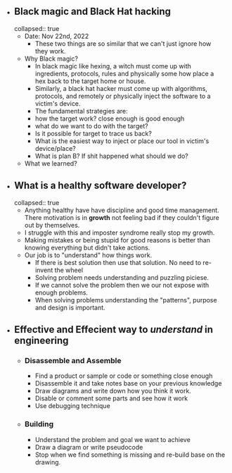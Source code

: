 - ## Black magic and Black Hat hacking
  collapsed:: true
	- Date: Nov 22nd, 2022
	  * These two things are so similar that we can't just ignore how they work.
	- Why Black magic?
	  * In black magic like hexing, a witch must come up with ingredients, protocols, rules and physically some how place a hex back to the target home or house.
	  * Similarly, a black hat hacker must come up with algorithms, protocols, and remotely or physically inject the software to a victim's device. 
	  * The fundamental strategies are:
	  * how the target work? close enough is good enough
	  * what do we want to do with the target? 
	  * Is it possible for target to trace us back?
	  * What is the easiest way to inject or place our tool in victim's device/place?
	  * What is plan B? If shit happened what should we do?
	- What we learned?
- ## What is a healthy software developer?
  collapsed:: true
	- Anything healthy have have discipline and good time management.
	  There motivation is in **growth** not feeling bad if they couldn't figure out by themselves.
	- I struggle with this and imposter syndrome really stop my growth.
	- Making mistakes or being stupid for good reasons is better than knowing everything but didn't take actions.
	- Our job is to "understand" how things work.
	  * If there is best solution then use that solution. No need to re-invent the wheel
	  * Solving problem needs understanding and puzzling piciese. 
	  * If we cannot solve the problem then we our not expose with enough problems. 
	  * When solving problems understanding the "patterns", purpose and design is important.
- ## Effective and Effecient way to *understand* in engineering
	- ### Disassemble and Assemble
		- Find a product or sample or code or something close enough
		- Disassemble it and take notes base on your previous knowledge
		- Draw diagrams and write down how you think it work.
		- Disable or comment some parts and see how it work
		- Use debugging technique
	- ### Building
		- Understand the problem and goal we want to achieve
		- Draw a diagram or write pseudocode
		- Stop when we find something is missing and re-build base on the drawing.